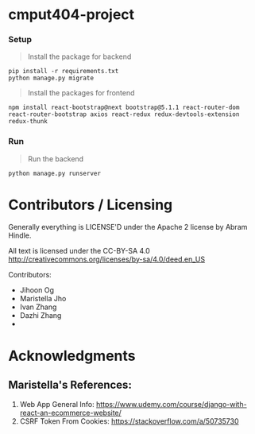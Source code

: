 # cmput404-project

### Setup

> Install the package for backend
```shell
pip install -r requirements.txt
python manage.py migrate
```

> Install the packages for frontend
```
npm install react-bootstrap@next bootstrap@5.1.1 react-router-dom react-router-bootstrap axios react-redux redux-devtools-extension redux-thunk
```

### Run
> Run the backend
```shell
python manage.py runserver
```

# Contributors / Licensing 
Generally everything is LICENSE'D under the Apache 2 license by Abram Hindle.

All text is licensed under the CC-BY-SA 4.0 http://creativecommons.org/licenses/by-sa/4.0/deed.en_US

Contributors:

* Jihoon Og
* Maristella Jho
* Ivan Zhang
* Dazhi Zhang
*

# Acknowledgments
## Maristella's References:
1. Web App General Info: https://www.udemy.com/course/django-with-react-an-ecommerce-website/
2. CSRF Token From Cookies: https://stackoverflow.com/a/50735730
